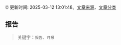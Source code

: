 :alarm_clock: 更新时间: 2025-03-12 13:01:48。[文章来源](/README.md)、[文章分类](/TAGS.md)

## 报告


> 关键字：`报告`、`月报`



